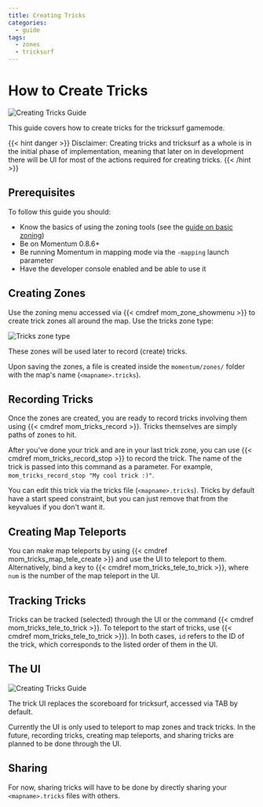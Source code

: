 ```yaml
---
title: Creating Tricks
categories:
  - guide
tags:
  - zones
  - tricksurf
---
```


# How to Create Tricks

![Creating Tricks Guide](/images/guide_headers/guide_creating_tricks.jpg)

This guide covers how to create tricks for the tricksurf gamemode.

{{< hint danger >}}
Disclaimer:
Creating tricks and tricksurf as a whole is in the initial phase of implementation, meaning that later on in development there will be UI for most of the actions required for creating tricks.
{{< /hint >}}

## Prerequisites

To follow this guide you should:

- Know the basics of using the zoning tools (see the [guide on basic zoning](guides/basic-zoning))
- Be on Momentum 0.8.6+
- Be running Momentum in mapping mode via the `-mapping` launch parameter
- Have the developer console enabled and be able to use it

## Creating Zones

Use the zoning menu accessed via {{< cmdref mom_zone_showmenu >}} to create trick zones all around the map.
Use the tricks zone type:

![Tricks zone type](/images/creating-tricks_guide/tricks-zone.jpg)

These zones will be used later to record (create) tricks.

Upon saving the zones, a file is created inside the `momentum/zones/` folder with the map's name (`<mapname>.tricks`).

## Recording Tricks

Once the zones are created, you are ready to record tricks involving them using {{< cmdref mom_tricks_record >}}.
Tricks themselves are simply paths of zones to hit.

After you've done your trick and are in your last trick zone, you can use {{< cmdref mom_tricks_record_stop >}} to record the trick.
The name of the trick is passed into this command as a parameter.
For example, `mom_tricks_record_stop "My cool trick :)"`.

You can edit this trick via the tricks file (`<mapname>.tricks`).
Tricks by default have a start speed constraint, but you can just remove that from the keyvalues if you don't want it.

## Creating Map Teleports

You can make map teleports by using {{< cmdref mom_tricks_map_tele_create >}} and use the UI to teleport to them.
Alternatively, bind a key to {{< cmdref mom_tricks_tele_to_trick >}}, where `num` is the number of the map teleport in the UI.

## Tracking Tricks

Tricks can be tracked (selected) through the UI or the command {{< cmdref mom_tricks_tele_to_trick >}}.
To teleport to the start of tricks, use {{< cmdref mom_tricks_tele_to_trick >}}).
In both cases, `id` refers to the ID of the trick, which corresponds to the listed order of them in the UI.

## The UI

![Creating Tricks Guide](/images/creating-tricks_guide/tricks-UI.jpg)

The trick UI replaces the scoreboard for tricksurf, accessed via TAB by default.

Currently the UI is only used to teleport to map zones and track tricks.
In the future, recording tricks, creating map teleports, and sharing tricks are planned to be done through the UI.

## Sharing

For now, sharing tricks will have to be done by directly sharing your `<mapname>.tricks` files with others.
